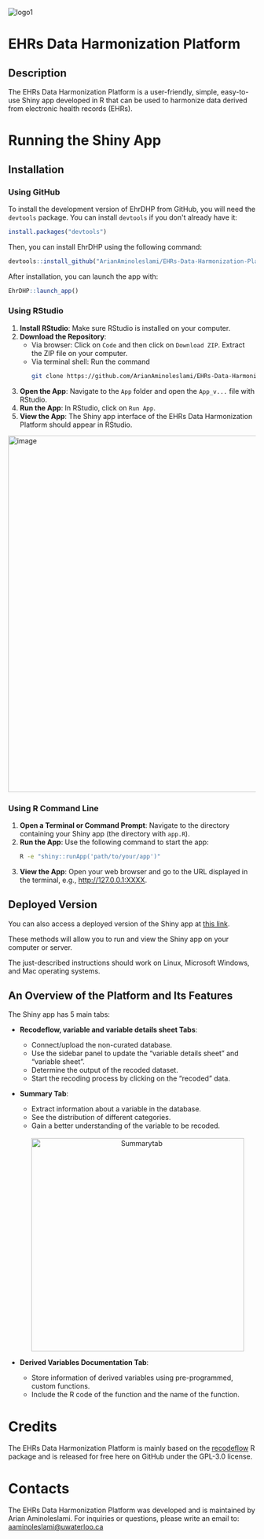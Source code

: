 
![logo1](https://github.com/ArianAminoleslami/EHRs-Data-Harmonization-Platform/assets/137816738/afc4e81d-1bc7-4812-80e7-d2ff8b98da73)

# EHRs Data Harmonization Platform
## Description
The EHRs Data Harmonization Platform is a user-friendly, simple, easy-to-use Shiny app developed in R that can be used to harmonize data derived from electronic health records (EHRs).  
# Running the Shiny App

## Installation

### Using GitHub
To install the development version of EhrDHP from GitHub, you will need the `devtools` package. You can install `devtools` if you don't already have it:
```r
install.packages("devtools")
```

Then, you can install EhrDHP using the following command:

```r
devtools::install_github("ArianAminoleslami/EHRs-Data-Harmonization-Platform")
```
After installation, you can launch the app with:

```r
EhrDHP::launch_app()
```
### Using RStudio

1. **Install RStudio**: Make sure RStudio is installed on your computer.
2. **Download the Repository**:
   - Via browser: Click on `Code` and then click on `Download ZIP`. Extract the ZIP file on your computer.
   - Via terminal shell: Run the command 
     ```sh
     git clone https://github.com/ArianAminoleslami/EHRs-Data-Harmonization-Platform.git
     ```
3. **Open the App**: Navigate to the `App` folder and open the `App_v...` file with RStudio.
4. **Run the App**: In RStudio, click on `Run App`.
5. **View the App**: The Shiny app interface of the EHRs Data Harmonization Platform should appear in RStudio. 

<img width="724" alt="image" src="https://github.com/ArianAminoleslami/EHRs-Data-Harmonization-Platform/assets/137816738/650a9276-bcc1-4946-b979-fec235f9c50d">

### Using R Command Line

1. **Open a Terminal or Command Prompt**: Navigate to the directory containing your Shiny app (the directory with `app.R`).
2. **Run the App**: Use the following command to start the app:
   ```sh
   R -e "shiny::runApp('path/to/your/app')"
3. **View the App**: Open your web browser and go to the URL displayed in the terminal, e.g., http://127.0.0.1:XXXX.

## Deployed Version

You can also access a deployed version of the Shiny app at [this link](https://poxotn-arian-aminoleslami.shinyapps.io/Arian/).

These methods will allow you to run and view the Shiny app on your computer or server.

The just-described instructions should work on Linux, Microsoft Windows, and Mac operating systems.


## An Overview of the Platform and Its Features

The Shiny app has 5 main tabs:

- **Recodeflow, variable and variable details sheet Tabs**:
  - Connect/upload the non-curated database.
  - Use the sidebar panel to update the “variable details sheet” and “variable sheet”.
  - Determine the output of the recoded dataset.
  - Start the recoding process by clicking on the “recoded” data.

- **Summary Tab**:
  - Extract information about a variable in the database.
  - See the distribution of different categories.
  - Gain a better understanding of the variable to be recoded.
  
  <br>
  <div style="text-align: center;">
    <img width="433" alt="Summarytab" src="https://github.com/user-attachments/assets/aed39b3d-ff4f-4739-b538-3335c3b7a1a4">
  </div>


- **Derived Variables Documentation Tab**:
  - Store information of derived variables using pre-programmed, custom functions.
  - Include the R code of the function and the name of the function.
# Credits
The EHRs Data Harmonization Platform is mainly based on the [recodeflow](https://big-life-lab.github.io/recodeflow/) R package and is released for free here on GitHub under the GPL-3.0 license.

# Contacts
The EHRs Data Harmonization Platform was developed and is maintained by Arian Aminoleslami. For inquiries or questions, please write an email to: aaminoleslami@uwaterloo.ca
